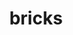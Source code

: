 ---
title: "bricks"
layout: cache
categories: [package, develop-2023-08-13]
meta: {"versions": ["r0.1"], "compilers": ["gcc@=11.1.0", "oneapi@=2023.2.0"], "oss": ["ubuntu20.04"], "platforms": ["linux"], "targets": ["x86_64", "x86_64_v3"], "stacks": ["e4s", "e4s-oneapi", "root"], "num_specs": 3, "num_specs_by_stack": {"root": 3, "e4s-oneapi": 1, "e4s": 2}}
spec_details: [{"hash": "dfu3nmz2yazh7h65djny4jwsa4yidbkp", "compiler": "oneapi@=2023.2.0", "versions": ["r0.1"], "os": "ubuntu20.04", "platform": "linux", "target": "x86_64", "variants": ["build_system=cmake", "build_type=Release", "~cuda", "generator=make", "~ipo", "patches=7fe8d1d"], "stacks": ["root", "e4s-oneapi"], "size": "-", "tarball": "https://binaries.spack.io/releases/develop-2023-08-13/build_cache/linux-ubuntu20.04-x86_64/oneapi-2023.2.0/bricks-r0.1/linux-ubuntu20.04-x86_64-oneapi-2023.2.0-bricks-r0.1-dfu3nmz2yazh7h65djny4jwsa4yidbkp.spack"}, {"hash": "ocbnhpp6sndqd3xxbxsy2coef4byn5tq", "compiler": "gcc@=11.1.0", "versions": ["r0.1"], "os": "ubuntu20.04", "platform": "linux", "target": "x86_64_v3", "variants": ["build_system=cmake", "build_type=Release", "+cuda", "generator=make", "~ipo", "patches=7fe8d1d"], "stacks": ["root", "e4s"], "size": "-", "tarball": "https://binaries.spack.io/releases/develop-2023-08-13/build_cache/linux-ubuntu20.04-x86_64_v3/gcc-11.1.0/bricks-r0.1/linux-ubuntu20.04-x86_64_v3-gcc-11.1.0-bricks-r0.1-ocbnhpp6sndqd3xxbxsy2coef4byn5tq.spack"}, {"hash": "cj3naraimqew66vtqkejbei2vdh7zztt", "compiler": "gcc@=11.1.0", "versions": ["r0.1"], "os": "ubuntu20.04", "platform": "linux", "target": "x86_64_v3", "variants": ["build_system=cmake", "build_type=Release", "~cuda", "generator=make", "~ipo", "patches=7fe8d1d"], "stacks": ["root", "e4s"], "size": "-", "tarball": "https://binaries.spack.io/releases/develop-2023-08-13/build_cache/linux-ubuntu20.04-x86_64_v3/gcc-11.1.0/bricks-r0.1/linux-ubuntu20.04-x86_64_v3-gcc-11.1.0-bricks-r0.1-cj3naraimqew66vtqkejbei2vdh7zztt.spack"}]
---